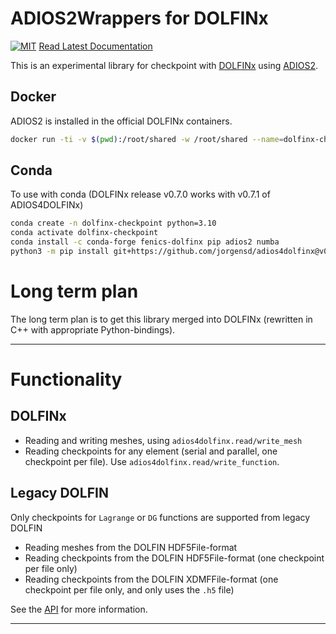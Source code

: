 # ADIOS2Wrappers for DOLFINx

[![MIT](https://img.shields.io/github/license/jorgensd/adios4dolfinx)](LICENSE)
[Read Latest Documentation](https://jsdokken.com/adios4dolfinx/)

This is an experimental library for checkpoint with [DOLFINx](https://github.com/FEniCS/dolfinx/) using [ADIOS2](https://adios2.readthedocs.io/en/latest/).

## Docker
ADIOS2 is installed in the official DOLFINx containers.
```bash
docker run -ti -v $(pwd):/root/shared -w /root/shared --name=dolfinx-checkpoint ghcr.io/fenics/dolfinx/dolfinx:nightly
```

## Conda
To use with conda (DOLFINx release v0.7.0 works with v0.7.1 of ADIOS4DOLFINx)
```bash
conda create -n dolfinx-checkpoint python=3.10
conda activate dolfinx-checkpoint
conda install -c conda-forge fenics-dolfinx pip adios2 numba
python3 -m pip install git+https://github.com/jorgensd/adios4dolfinx@v0.7.1
```

# Long term plan
The long term plan is to get this library merged into DOLFINx (rewritten in C++ with appropriate Python-bindings).
_________________

# Functionality 

## DOLFINx
- Reading and writing meshes, using `adios4dolfinx.read/write_mesh`
- Reading checkpoints for any element (serial and parallel, one checkpoint per file). Use `adios4dolfinx.read/write_function`.


## Legacy DOLFIN
Only checkpoints for `Lagrange` or `DG` functions are supported from legacy DOLFIN
- Reading meshes from the DOLFIN HDF5File-format
- Reading checkpoints from the DOLFIN HDF5File-format (one checkpoint per file only)
- Reading checkpoints from the DOLFIN XDMFFile-format (one checkpoint per file only, and only uses the `.h5` file)

See the [API](./docs/api) for more information.
_________________
